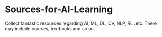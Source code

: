 # Sources-for-AI-Learning
Collect fantastic resources regarding AI, ML, DL, CV, NLP, RL .etc.  There may include courses, textbooks and so on.
